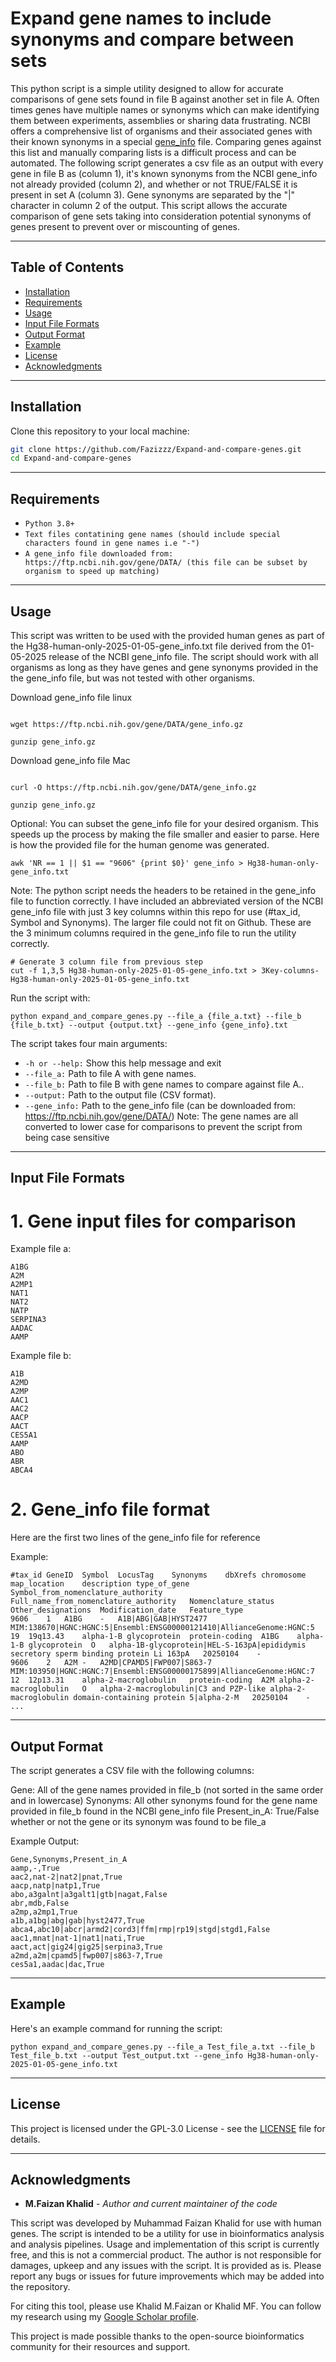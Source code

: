 # Expand gene names to include synonyms and compare between sets 

This python script is a simple utility designed to allow for accurate comparisons of gene sets found in file B against another set in file A. Often times genes have multiple names or synonyms which can make identifying them between experiments, assemblies or sharing data frustrating. NCBI offers a comprehensive list of organisms and their associated genes with their known synonyms in a special [gene_info](https://ftp.ncbi.nih.gov/gene/DATA/) file. Comparing genes against this list and manually comparing lists is a difficult process and can be automated. The following script generates a csv file as an output with every gene in file B as (column 1), it's known synonyms from the NCBI gene_info not already provided (column 2), and whether or not TRUE/FALSE it is present in set A (column 3). Gene synonyms are separated by the "|" character in column 2 of the output. This script allows the accurate comparison of gene sets taking into consideration potential synonyms of genes present to prevent over or miscounting of genes.    

_______________________________________________________
## Table of Contents
- [Installation](#installation)
- [Requirements](#requirements)
- [Usage](#usage)
- [Input File Formats](#input-file-formats)
- [Output Format](#output-format)
- [Example](#example)
- [License](#license)
- [Acknowledgments](#acknowledgments)

_______________________________________________________
## Installation
Clone this repository to your local machine:

```bash
git clone https://github.com/Fazizzz/Expand-and-compare-genes.git
cd Expand-and-compare-genes
```
________________________________________________________
## Requirements

* `Python 3.8+`
* `Text files contatining gene names (should include special characters found in gene names i.e "-")`
* `A gene_info file downloaded from: https://ftp.ncbi.nih.gov/gene/DATA/ (this file can be subset by organism to speed up matching)`

_______________________________________________________ 
## Usage

This script was written to be used with the provided human genes as part of the Hg38-human-only-2025-01-05-gene_info.txt file derived from the 01-05-2025 release of the NCBI gene_info file. The script should work with all organisms as long as they have genes and gene synonyms provided in the the gene_info file, but was not tested with other organisms.

Download gene_info file linux

```

wget https://ftp.ncbi.nih.gov/gene/DATA/gene_info.gz

gunzip gene_info.gz

```

Download gene_info file Mac

```

curl -O https://ftp.ncbi.nih.gov/gene/DATA/gene_info.gz

gunzip gene_info.gz

```
Optional: You can subset the gene_info file for your desired organism. This speeds up the process by making the file smaller and easier to parse. Here is how the provided file for the human genome was generated.

```
awk 'NR == 1 || $1 == "9606" {print $0}' gene_info > Hg38-human-only-gene_info.txt

``` 
Note: The python script needs the headers to be retained in the gene_info file to function correctly. I have included an abbreviated version of the NCBI gene_info file with just 3 key columns within this repo for use (#tax_id, Symbol and Synonyms). The larger file could not fit on Github. These are the 3 minimum columns required in the gene_info file to run the utility correctly.

```
# Generate 3 column file from previous step
cut -f 1,3,5 Hg38-human-only-2025-01-05-gene_info.txt > 3Key-columns-Hg38-human-only-2025-01-05-gene_info.txt
```

Run the script with:

```
python expand_and_compare_genes.py --file_a {file_a.txt} --file_b {file_b.txt} --output {output.txt} --gene_info {gene_info}.txt

```

The script takes four main arguments:

*	`-h or --help:` Show this help message and exit
*	`--file_a:` Path to file A with gene names.
*	`--file_b:` Path to file B with gene names to compare against file A..
*	`--output:` Path to the output file (CSV format). 
*	`--gene_info:` Path to the gene_info file (can be downloaded from: https://ftp.ncbi.nih.gov/gene/DATA/)
	Note: The gene names are all converted to lower case for comparisons to prevent the script from being case sensitive

________________________________________________________

## Input File Formats

# 1. Gene input files for comparison 

Example file a:
```
A1BG
A2M
A2MP1
NAT1
NAT2
NATP
SERPINA3
AADAC
AAMP

```
Example file b:
```
A1B
A2MD
A2MP
AAC1
AAC2
AACP
AACT
CES5A1
AAMP
ABO
ABR
ABCA4

```

# 2. Gene_info file format

Here are the first two lines of the gene_info file for reference

Example:
```
#tax_id	GeneID	Symbol	LocusTag	Synonyms	dbXrefs	chromosome	map_location	description	type_of_gene	Symbol_from_nomenclature_authority	Full_name_from_nomenclature_authority	Nomenclature_status	Other_designations	Modification_date	Feature_type
9606	1	A1BG	-	A1B|ABG|GAB|HYST2477	MIM:138670|HGNC:HGNC:5|Ensembl:ENSG00000121410|AllianceGenome:HGNC:5	19	19q13.43	alpha-1-B glycoprotein	protein-coding	A1BG	alpha-1-B glycoprotein	O	alpha-1B-glycoprotein|HEL-S-163pA|epididymis secretory sperm binding protein Li 163pA	20250104	-
9606	2	A2M	-	A2MD|CPAMD5|FWP007|S863-7	MIM:103950|HGNC:HGNC:7|Ensembl:ENSG00000175899|AllianceGenome:HGNC:7	12	12p13.31	alpha-2-macroglobulin	protein-coding	A2M	alpha-2-macroglobulin	O	alpha-2-macroglobulin|C3 and PZP-like alpha-2-macroglobulin domain-containing protein 5|alpha-2-M	20250104	-
...
```

_________________________________________________________

## Output Format

The script generates a CSV file with the following columns:

Gene: All of the gene names provided in file_b (not sorted in the same order and in lowercase)
Synonyms: All other synonyms found for the gene name provided in file_b found in the NCBI gene_info file
Present_in_A: True/False whether or not the gene or its synonym was found to be file_a 

Example Output:
```
Gene,Synonyms,Present_in_A
aamp,-,True
aac2,nat-2|nat2|pnat,True
aacp,natp|natp1,True
abo,a3galnt|a3galt1|gtb|nagat,False
abr,mdb,False
a2mp,a2mp1,True
a1b,a1bg|abg|gab|hyst2477,True
abca4,abc10|abcr|armd2|cord3|ffm|rmp|rp19|stgd|stgd1,False
aac1,mnat|nat-1|nat1|nati,True
aact,act|gig24|gig25|serpina3,True
a2md,a2m|cpamd5|fwp007|s863-7,True
ces5a1,aadac|dac,True
```
___________________________________________________________
## Example

Here's an example command for running the script:

```
python expand_and_compare_genes.py --file_a Test_file_a.txt --file_b Test_file_b.txt --output Test_output.txt --gene_info Hg38-human-only-2025-01-05-gene_info.txt

```
___________________________________________________________

## License

This project is licensed under the GPL-3.0 License - see the [LICENSE](https://www.gnu.org/licenses/gpl-3.0.en.html#license-text) file for details.


___________________________________________________________

## Acknowledgments

* **M.Faizan Khalid** - *Author and current maintainer of the code*

This script was developed by Muhammad Faizan Khalid for use with human genes. The script is intended to be a utility for use in bioinformatics analysis and analysis pipelines. Usage and implementation of this script is currently free, and this is not a commercial product. The author is not responsible for damages, upkeep and any issues with the script. It is provided as is. Please report any bugs or issues for future improvements which may be added into the repository. 
  
For citing this tool, please use Khalid M.Faizan or Khalid MF. You can follow my research using my [Google Scholar profile](https://scholar.google.com/citations?hl=en&user=qFZQ5wYAAAAJ&sortby=title&view_op=list_works&gmla=AL3_zigRWGX9g8Jc22idbBUMFuy7cVN_pEIyL6_DXSA-qWkJbcaONzhRNSmAwmQXKEm-3-WYGouZZC2pCE6zD9tZLxizbM7jQzzZMOgtkgsuL825u4lvSs9kwsccajhJbBg2Mrc37at_HCQ).

This project is made possible thanks to the open-source bioinformatics community for their resources and support.

